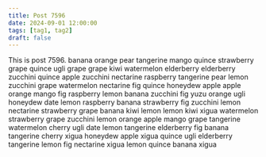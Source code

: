 ```yaml
---
title: Post 7596
date: 2024-09-01 12:00:00
tags: [tag1, tag2]
draft: false
---
```

This is post 7596.
banana
orange
pear
tangerine
mango
quince
strawberry
grape
quince
ugli
grape
grape
kiwi
watermelon
elderberry
elderberry
zucchini
quince
apple
zucchini
nectarine
raspberry
tangerine
pear
lemon
zucchini
grape
watermelon
nectarine
fig
quince
honeydew
apple
apple
orange
mango
fig
raspberry
lemon
banana
zucchini
fig
yuzu
orange
ugli
honeydew
date
lemon
raspberry
banana
strawberry
fig
zucchini
lemon
nectarine
strawberry
grape
banana
kiwi
lemon
lemon
kiwi
xigua
watermelon
strawberry
grape
zucchini
lemon
orange
apple
mango
grape
tangerine
watermelon
cherry
ugli
date
lemon
tangerine
elderberry
fig
banana
tangerine
cherry
xigua
honeydew
apple
xigua
quince
ugli
elderberry
tangerine
lemon
fig
nectarine
xigua
lemon
quince
banana
xigua
